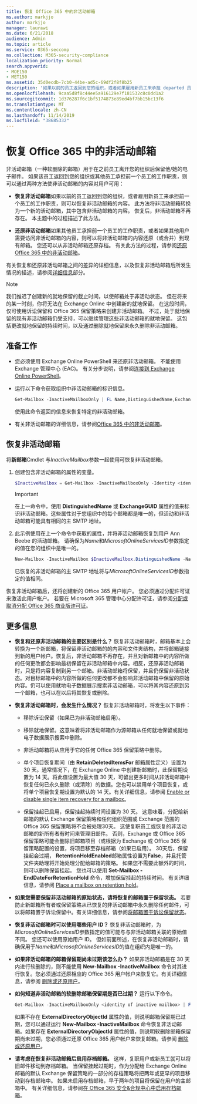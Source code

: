 ```yaml
---
title: 恢复 Office 365 中的非活动邮箱
ms.author: markjjo
author: markjjo
manager: laurawi
ms.date: 6/21/2018
audience: Admin
ms.topic: article
ms.service: O365-seccomp
ms.collection: M365-security-compliance
localization_priority: Normal
search.appverid:
- MOE150
- MET150
ms.assetid: 35d0ecdb-7cb0-44be-ad5c-69df2f8f8b25
description: '如果以前的员工返回到您的组织，或者如果雇用新员工来承担 departed 员工的工作职责，则可以在 Office 365 中恢复非活动邮箱的内容。 恢复非活动邮箱时，会将其转换为新邮箱，其中包含非活动邮箱的内容。 '
ms.openlocfilehash: 9caa5d8f8c44ee5a916129e7f181532c8c0dd1a2
ms.sourcegitcommit: 1d376287f6c1bf5174873e89ed4bf7bb15bc13f6
ms.translationtype: MT
ms.contentlocale: zh-CN
ms.lasthandoff: 11/14/2019
ms.locfileid: "38685332"
---
```

# <a name="recover-an-inactive-mailbox-in-office-365"></a>恢复 Office 365 中的非活动邮箱

非活动邮箱（一种软删除的邮箱）用于在之前员工离开您的组织后保留他/她的电子邮件。 如果该员工返回到您的组织或其他员工承担前一个员工的工作职责，则可以通过两种方法使非活动邮箱的内容对用户可用： 
  
- **恢复非活动邮箱**如果以前的员工返回到您的组织，或者雇用新员工来承担前一个员工的工作职责，则可以恢复非活动邮箱的内容。 此方法将非活动邮箱转换为一个新的活动邮箱，其中包含非活动邮箱的内容。 恢复后，非活动邮箱不再存在。 本主题中的过程描述了此方法。 
    
- **还原非活动邮箱**如果其他员工承担前一个员工的工作职责，或者如果其他用户需要访问非活动邮箱的内容，则可以将非活动邮箱的内容还原（或合并）到现有邮箱。 您还可以从非活动邮箱还原存档。 有关此方法的过程，请参阅[还原 Office 365 中的非活动邮箱](restore-an-inactive-mailbox.md)。
    
有关恢复和还原非活动邮箱之间的差异的详细信息，以及恢复非活动邮箱后所发生情况的描述，请参阅[详细信息](#more-information)部分。
  
> [!NOTE]
> 我们推迟了创建新的就地保留的截止时间，以使邮箱处于非活动状态。 但在将来的某一时刻，你将无法在 Exchange Online 中创建新的就地保留。 在这段时间，仅可使用诉讼保留和 Office 365 保留策略来创建非活动邮箱。 不过，处于就地保留的现有非活动邮箱仍受支持，可以继续管理这些非活动邮箱的就地保留。 这包括更改就地保留的持续时间，以及通过删除就地保留来永久删除非活动邮箱。 
  
## <a name="before-you-begin"></a>准备工作

- 您必须使用 Exchange Online PowerShell 来还原非活动邮箱。 不能使用 Exchange 管理中心 (EAC)。 有关分步说明，请参阅[连接到 Exchange Online PowerShell](https://go.microsoft.com/fwlink/?linkid=396554)。
    
- 运行以下命令获取组织中非活动邮箱的标识信息。 

    ```powershell
    Get-Mailbox -InactiveMailboxOnly | FL Name,DistinguishedName,ExchangeGuid,PrimarySmtpAddress
    ```

    使用此命令返回的信息来恢复特定的非活动邮箱。
    
- 有关非活动邮箱的详细信息，请参阅[Office 365 中的非活动邮箱](inactive-mailboxes-in-office-365.md)。
    
## <a name="recover-an-inactive-mailbox"></a>恢复非活动邮箱

将**新邮箱**Cmdlet 与*InactiveMailbox*参数一起使用可恢复非活动邮箱。 
  
1. 创建包含非活动邮箱的属性的变量。 
    
    ```powershell
    $InactiveMailbox = Get-Mailbox -InactiveMailboxOnly -Identity <identity of inactive mailbox>
    ```

    > [!IMPORTANT]
    > 在上一命令中，使用 **DistinguishedName** 或 **ExchangeGUID** 属性的值来标识非活动邮箱。这些属性对于您组织中的每个邮箱都是唯一的，但活动和非活动邮箱可能具有相同的主 SMTP 地址。 
  
2. 此示例使用在上一个命令中获取的属性，并将非活动邮箱恢复到用户 Ann Beebe 的活动邮箱。 请确保为*Name*和*MicrosoftOnlineServicesID*参数指定的值在您的组织中是唯一的。 

    ```powershell
    New-Mailbox -InactiveMailbox $InactiveMailbox.DistinguishedName -Name annbeebe -FirstName Ann -LastName Beebe -DisplayName "Ann Beebe" -MicrosoftOnlineServicesID Ann.Beebe@contoso.com -Password (ConvertTo-SecureString -String 'P@ssw0rd' -AsPlainText -Force) -ResetPasswordOnNextLogon $true
    ```

    已恢复的非活动邮箱的主 SMTP 地址将与*MicrosoftOnlineServicesID*参数指定的值相同。 
    
恢复非活动邮箱后，还将创建新的 Office 365 用户帐户。 您必须通过分配许可证来激活此用户帐户。 若要在 Microsoft 365 管理中心分配许可证，请参阅[分配或取消分配 Office 365 商业版许可证](https://go.microsoft.com/fwlink/p/?LinkId=276798)。
  
## <a name="more-information"></a>更多信息

- **恢复和还原非活动邮箱的主要区别是什么？** 恢复非活动邮箱时，邮箱基本上会转换为一个新邮箱，将保留非活动邮箱的的内容和文件夹结构，并将邮箱链接到新的用户帐户。恢复后，非活动邮箱不再存在，并且对新邮箱中的内容所做的任何更改都会影响最初保留在非活动邮箱中内容。相反，还原非活动邮箱时，只是将内容复制到另一个邮箱。非活动邮箱将保留，并且仍保留非活动状态。对目标邮箱中的内容所做的任何更改都不会影响非活动邮箱中保留的原始内容。仍可以使用就地电子数据展示搜索非活动邮箱，可以将其内容还原到另一个邮箱，也可以在以后将其恢复或删除。 
    
- **恢复非活动邮箱时，会发生什么情况？** 恢复非活动邮箱时，将发生以下事件： 
    
  - 移除诉讼保留（如果已为非活动邮箱启用）。
    
  - 移除就地保留。这意味着将非活动邮箱作为源邮箱从任何就地保留或就地电子数据展示搜索中删除。 
    
  - 非活动邮箱将从应用于它的任何 Office 365 保留策略中删除。
    
  - 单个项目恢复期间（由 **RetainDeletedItemsFor** 邮箱属性定义）设置为 30 天。通常情况下，在 Exchange Online 中创建新邮箱时，此保留期设置为 14 天。将此值设置为最大值 30 天，可留出更多时间从非活动邮箱中恢复任何已永久删除（或清除）的数据。您也可以禁用单个项目恢复，或将单个项目恢复期设置为默认的 14 天。有关详细信息，请参阅 [Enable or disable single item recovery for a mailbox](https://go.microsoft.com/fwlink/?linkid=856769)。
    
  - 保留挂起已启用，保留挂起持续时间设置为 30 天。 这意味着，分配给新邮箱的默认 Exchange 保留策略和任何组织范围或 Exchange 范围的 Office 365 保留策略将不会被处理30天。 这使复职员工或恢复的非活动邮箱的新所有者有时间来管理旧邮件。 否则，Exchange 或 Office 365 保留策略可能会删除旧邮箱项目（或根据为 Exchange 或 Office 365 保留策略配置的设置，将项目移至存档邮箱（如果已启用）。 30天后，保留挂起会过期， **RetentionHoldEnabled**邮箱属性设置为**False**，并且托管文件夹助理将开始处理分配给邮箱的策略。 如果您不需要此额外的时间，则可以删除保留挂起。 您也可以使用 **Set-Mailbox -EndDateForRetentionHold** 命令，增加保留挂起的持续时间。 有关详细信息，请参阅 [Place a mailbox on retention hold](https://go.microsoft.com/fwlink/?linkid=856300)。
    
- **如果您需要保留非活动邮箱的原始状态，请将恢复的邮箱置于保留状态。** 若要防止新邮箱所有者或保留策略从已恢复的非活动邮箱中永久删除任何邮件，可以将邮箱置于诉讼保留中。有关详细信息，请参阅[将邮箱置于诉讼保留状态](https://go.microsoft.com/fwlink/?linkid=856286)。
    
- **恢复非活动邮箱时可以使用哪些用户 ID？** 恢复非活动邮箱时，为*MicrosoftOnlineServicesID*参数指定的值可能与与非活动邮箱关联的原始值不同。 您还可以使用原始用户 ID。 但如前面所述，在恢复非活动邮箱时，请确保用于*Name*和*MicrosoftOnlineServicesID*的值在组织内是唯一的。 
    
- **如果非活动邮箱的邮箱保留期尚未过期该怎么办？** 如果非活动邮箱是在 30 天内进行软删除的，则不能使用 **New-Mailbox -InactiveMailbox** 命令对其进行恢复。您必须通过还原相应的 Office 365 用户帐户来恢复它。有关详细信息，请参阅 [删除或还原用户](https://go.microsoft.com/fwlink/p/?LinkId=279162)。
    
- **如何知道非活动邮箱的软删除邮箱保留期是否已过期？** 运行以下命令。 
    
    ```powershell
    Get-Mailbox -InactiveMailboxOnly <identity of inactive mailbox> | FL ExternalDirectoryObjectId
  ```

    如果不存在 **ExternalDirectoryObjectId** 属性的值，则说明邮箱保留期已过期，您可以通过运行 **New-Mailbox -InactiveMailbox** 命令恢复非活动邮箱。如果存在 **ExternalDirectoryObjectId** 属性的值，则说明软删除邮箱保留期尚未过期，您必须通过还原 Office 365 用户帐户来恢复邮箱。请参阅 [删除或还原用户](https://go.microsoft.com/fwlink/p/?LinkId=279162)。
    
- **请考虑在恢复非活动邮箱后启用存档邮箱。** 这样，复职用户或新员工就可以将旧邮件移动到存档邮箱。 当保留挂起过期时，作为分配给 Exchange Online 邮箱的默认 Exchange 保留策略的一部分的存档策略将把两年或更早的项目移动到存档邮箱中。 如果未启用存档邮箱，早于两年的项目将保留在用户的主邮箱中。 有关详细信息，请参阅[在 Office 365 安全&amp;合规中心中启用存档邮箱](enable-archive-mailboxes.md)。
 